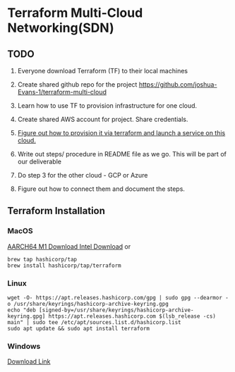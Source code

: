 # Terraform Multi-Cloud Networking(SDN)

## TODO
1. Everyone download Terraform (TF) to their local machines 

1. Create shared github repo for the project 
	https://github.com/joshua-Evans-1/terraform-multi-cloud

1. Learn how to use TF to provision infrastructure for one cloud.

2. Create shared AWS account for project. Share credentials.

3. [Figure out how to provision it via terraform and launch a service on this cloud.](https://developer.hashicorp.com/terraform/intro) 

4. Write out steps/ procedure in README file as we go. This will be part of our deliverable

5. Do step 3 for the other cloud - GCP or Azure

6. Figure out how to connect them and document the steps.


## Terraform Installation
### MacOS 
[AARCH64 M1 Download ](https://releases.hashicorp.com/terraform/1.6.2/terraform_1.6.2_darwin_arm64.zip)
[Intel Download](https://releases.hashicorp.com/terraform/1.6.2/terraform_1.6.2_darwin_amd64.zip)
or
```MacOS
brew tap hashicorp/tap
brew install hashicorp/tap/terraform
```

### Linux
```Linux
wget -O- https://apt.releases.hashicorp.com/gpg | sudo gpg --dearmor -o /usr/share/keyrings/hashicorp-archive-keyring.gpg
echo "deb [signed-by=/usr/share/keyrings/hashicorp-archive-keyring.gpg] https://apt.releases.hashicorp.com $(lsb_release -cs) main" | sudo tee /etc/apt/sources.list.d/hashicorp.list
sudo apt update && sudo apt install terraform
```

### Windows
[Download Link](https://releases.hashicorp.com/terraform/1.6.2/terraform_1.6.2_windows_amd64.zip)
